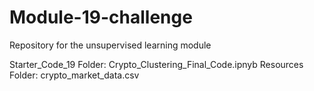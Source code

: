 # Module-19-challenge
Repository for the unsupervised learning module

Starter_Code_19 Folder:
  Crypto_Clustering_Final_Code.ipnyb
  Resources Folder:
    crypto_market_data.csv
